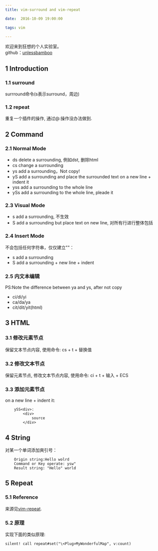 ```yaml
---
title: vim-surround and vim-repeat

date:  2016-10-09 19:00:00

tags: vim

---
```


欢迎来到狂想的个人实验室。  
github：[unlessbamboo](https://github.com/unlessbamboo)


## 1 Introduction
### 1.1 surround
surrround命令(s表示surround，周边)

### 1.2 repeat
重复一个插件的操作, 通过@:操作没办法做到.


## 2 Command
### 2.1 Normal Mode
- ds      delete a surrounding, 例如dst, 删除html
- cs      change a surrounding
- ys      add a surrounding，Not copy!
- yS      add a surrounding and place the surrounded text on a new line + indent it
- yss     add a surrounding to the whole line
- ySs     add a surrounding to the whole line, pleade it

### 2.3 Visual Mode
- s       add a surrounding, 不生效
- S       add a surrounding but place text on new line, 对所有行进行整体包括

### 2.4 Insert Mode
不会包括任何字符串，仅仅建立""：
- <c-g>s   add a surrounding
- <c-g>S   add a surrounding + new line + indent

### 2.5 内文本编辑
PS:Note the difference between ya and ys, after not copy

- ci/di/yi
- ca/da/ya
- cit/dit/yit(html)


## 3 HTML
### 3.1 修改元素节点
保留文本节点内容, 使用命令: cs + t + 替换值

### 3.2 修改文本节点
保留元素节点, 修改文本节点内容, 使用命令: ci + t + 输入 + ECS

### 3.3 添加元素节点
on a new line + indent it:
```
    ySS<div>:
        <div>
            source
        </div>
```


## 4 String
对某一个单词添加爽引号：
```vim
    Origin string:Hello wolrd
    Command or Key operate: ysw"
    Result string: "Hello" world
```

## 5 Repeat
### 5.1 Reference
来源见[vim-repeat](https://github.com/tpope/vim-repeat).

### 5.2 原理
实现下面的类似原理:
```vim
silent! call repeat#set("\<Plug>MyWonderfulMap", v:count)
```
